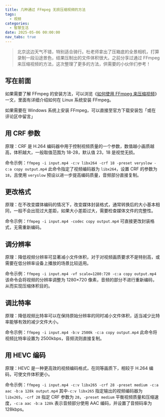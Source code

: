 ```yaml
---
title: 几种通过 FFmpeg 无损压缩视频的方法
tags:
  - 视频
categories:
  - 智慧生活
date: 2025-05-06 00:00:00
nav_tabs: true
---
```


> 北京这边天气不错，特别适合骑行。杜老师拿出了压箱底的全景相机，打算录制一段沿途景色，结果压制出的文件体积很大。之前分享过通过 FFmpeg 来压缩视频的方法，这次整理了更多的方法，供需要的小伙伴们参考！

<!-- more -->

## 写在前面

如果需要了解 FFmpeg 的安装方法，可以浏览《[如何使用 FFmpeg 来压缩视频](https://dusays.com/655/)》一文，里面有详细介绍如何在 Linux 系统安装 FFmpeg。

如果需要在 Windows 系统上安装 FFmpeg，可以直接至官方下载安装包「或在评论区中留言」

## 用 CRF 参数

原理：CRF 是 H.264 编码器中用于控制视频质量的一个参数，数值越小画质越高，体积越大，一般取值范围为 18-28，默认值 23，18 是视觉无损。

命令示例：`ffmpeg -i input.mp4 -c:v libx264 -crf 18 -preset veryslow -c:a copy output.mp4` 此命令指定了视频编码器为 `libx264`，设置 CRF 的参数为 `18`，且使用 `veryslow` 预设以进一步提高编码质量，音频部分直接复制。

## 更改格式

原理：在不改变媒体编码的情况下，改变媒体封装格式，通常转换后的大小基本相同，一般不会出现过大差距，如果大小差距过大，需要检查媒体文件的完整性。

命令示例：`ffmpeg -i input.mp4 -codec copy output.mp4` 可直接更改封装格式，无需重新编码。

## 调分辨率

原理：降低视频分辨率可显著减小文件体积，对于对视频画质要求不是特别高，或需要在低分辨率设备上播放的场景比较适用。

命令示例：`ffmpeg -i input.mp4 -vf scale=1280:720 -c:a copy output.mp4` 该命令会将视频的分辨率调整为 1280×720 像素，音频的部分不进行重新编码，从而实现压缩体积目的。

## 调比特率

原理：降低视频比特率可以在保持原始分辨率的同时减小文件体积，适当减少比特率能够有效的减少文件大小。

命令示例：`ffmpeg -i input.mp4 -b:v 2500k -c:a copy output.mp4` 此命令将视频比特率设置为 2500kbps，音频流则直接复制。

## 用 HEVC 编码

原理：HEVC 是一种更高效的视频编码格式，在同等画质下，相较于 H.264 编码，可使文件体积更小。

命令示例：`ffmpeg -i input.mp4 -c:v libx265 -crf 28 -preset medium -c:a aac -b:a 128k output.mp4` 其中`-c:v libx265` 指定输出的视频编码器为 `libx265`，`-crf 28` 指定 CRF 参数为 `28`，`-preset medium` 平衡视频质量和压缩速度，`-c:a aac -b:a 128k` 表示音频部分使用 AAC 编码，并设置了音频码率为 128kbps。